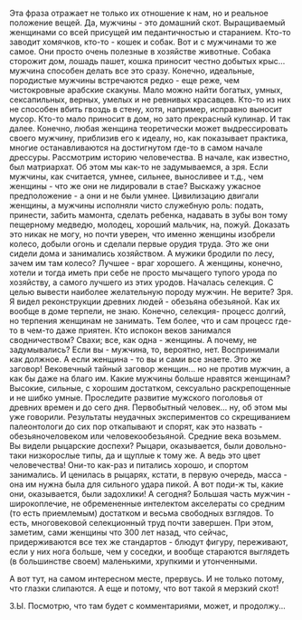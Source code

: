   Эта фраза отражает не только их отношение к нам, но и реальное положение вещей. Да, мужчины - это домашний скот. Выращиваемый женщинами со всей присущей им педантичностью и старанием. Кто-то заводит хомячков, кто-то - кошек и собак. Вот и с мужчинами то же самое. Они просто очень полезные в хозяйстве животные.
Собака сторожит дом, лошадь пашет, кошка приносит честно добытых крыс... мужчина способен делать все это сразу. Конечно, идеальные, породистые мужчины встречаются редко - еще реже, чем чистокровные арабские скакуны. Мало можно найти богатых, умных, сексапильных, верных, умелых и не ревнивых красавцев. Кто-то из них не способен вбить гвоздь в стену, хотя, например, исправно выносит мусор. Кто-то мало приносит в дом, но зато прекрасный кулинар. И так далее. Конечно, любая женщина теоретически может выдрессировать своего мужчину, приблизив его к идеалу, но, как показывает практика, многие останавливаются на достигнутом где-то в самом начале дрессуры.
Рассмотрим историю человечества. В начале, как известно, был матриархат. Об этом мы как-то не задумываемся, а зря. Если мужчины, как считается, умнее, сильнее, выносливее и т.д., чем женщины - что же они не лидировали в стае? Выскажу ужасное предположение - а они и не были умнее. Цивилизацию двигали женщины, а мужчины исполняли чисто служебную роль: подать, принести, забить мамонта, сделать ребенка, надавать в зубы вон тому пещерному медведю, молодец, хороший мальчик, на, пожуй. Доказать это никак не могу, но почти уверен, что именно женщины изобрели колесо, добыли огонь и сделали первые орудия труда. Это же они сидели дома и занимались хозяйством. А мужики бродили по лесу, зачем им там колесо?
Лучшее - враг хорошего. А женщины, конечно, хотели и тогда иметь при себе не просто мычащего тупого урода по хозяйству, а самого лучшего из этих уродов. Началась селекция. С целью вывести наиболее желательную породу мужчин.
Не верите? Зря. Я видел реконструкции древних людей - обезьяна обезьяной. Как их вообще в доме терпели, не знаю. Конечно, селекция- процесс долгий, но терпения женщинам не занимать. Тем более, что и сам процесс где-то в чем-то даже приятен. Кто испокон веков занимался сводничеством? Свахи; все, как одна - женщины. А почему, не задумывались? Если вы - мужчина, то, вероятно, нет. Воспринимали как должное. А если женщина - то вы и сами все знаете. Это же заговор! Вековечный тайный заговор женщин... но не против мужчин, а как бы даже на благо им. Какие мужчины больше нравятся женщинам? Высокие, сильные, с хорошим достатком, сексуально раскрепощенные и не шибко умные. Проследите развитие мужского поголовья от древних времен и до сего дня. Первобытный человек... ну, об этом мы уже говорили. Результаты неудачных экспериментов со скрещиванием палеонтологи до сих пор откапывают и спорят, как это назвать - обезьяночеловеком или человекообезьяной. Средние века возьмем. Вы видели рыцарские доспехи? Рыцари, оказывается, были довольно-таки низкорослые типы, да и щуплые к тому же. А ведь это цвет человечества! Они-то как-раз и питались хорошо, и спортом занимались. И ценилась в рыцарях, кстати, в первую очередь, масса - она им нужна была для сильного удара пикой. А вот поди-ж ты, какие они, оказывается, были задохлики!
А сегодня? Большая часть мужчин - широкоплечие, не обремененные интелектом акселераты со средним (то есть приемлемым) достатком и весьма свободных взглядов. То есть, многовековой селекционный труд почти завершен. При этом, заметим, сами женщины что 300 лет назад, что сейчас, придерживаются все тех же стандартов - блюдут фигуру, переживают, если у них нога больше, чем у соседки, и вообще стараются выглядеть (в большинстве своем) маленькими, хрупкими и утонченными.

А вот тут, на самом интересном месте, прервусь. И не только потому, что глазки слипаются. А еще и потому, что вот такой я мерзкий скот!

З.Ы. Посмотрю, что там будет с комментариями, может, и продолжу...    